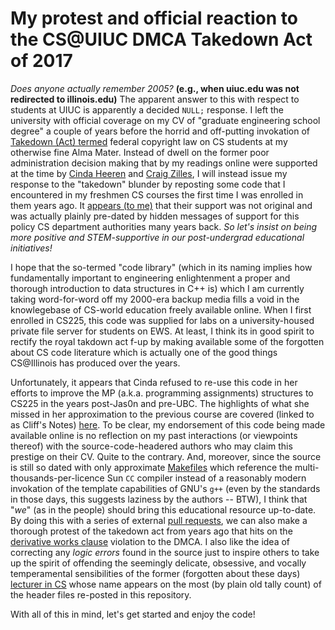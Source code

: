 # My protest and official reaction to the CS@UIUC DMCA Takedown Act of 2017

*Does anyone actually remember 2005?*
**(e.g., when uiuc.edu was not redirected to illinois.edu)**
The apparent answer to this with respect to 
students at UIUC is apparently a decided ``NULL;`` response. I left the university 
with official coverage on my CV of "graduate engineering school degree" a 
couple of years before the horrid and off-putting invokation of 
[Takedown (Act) termed](https://publish.illinois.edu/illinoisblj/2017/03/12/digital-millennium-copyright-act-notice-and-takedown-on-fair-use/) 
federal copyright law on CS students at my otherwise fine Alma Mater. 
Instead of dwell on the former poor administration decision making that by 
my readings online were supported at the time by [Cinda Heeren](https://www.cs.ubc.ca/people/cinda-heeren) and 
[Craig Zilles](zilles.cs.illinois.edu), 
I will instead issue my response to the "takedown" blunder 
by reposting some code that I encountered in my freshmen CS courses the first 
time I was enrolled in them years ago. It 
[appears (to me)](https://github.com/maxieds/MyProtestToTheIllinoisDMCAActOf2017/blob/master/local-documents/local-documents/PredatingTheDMCAAtUIUC.md) that 
their support was not original and was actually plainly pre-dated by hidden messages of support for this policy 
CS department authorities many years back. *So let's insist on 
being more positive and STEM-supportive in our post-undergrad 
educational initiatives!*

I hope that the so-termed "code library" 
(which in its naming implies how fundamentally important to engineering 
enlightenment a proper and thorough introduction to data structures in C++ is) 
which I am currently taking word-for-word off my 2000-era backup media 
fills a void in the knowlegebase of CS-world education freely available online. 
When I first enrolled in CS225, this code was supplied for labs on a university-housed 
private file server for students on EWS. 
At least, I think its in good spirit to rectify the royal takdown act f-up by 
making available some of the forgotten about CS code literature which is actually 
one of the good things CS@Illinois has produced over the years. 

Unfortunately, it appears that Cinda refused to re-use this code in her 
efforts to improve the MP (a.k.a. programming assignments) structures to 
CS225 in the years post-Jas0n and pre-UBC. The highlights of what she missed 
in her approximation to the previous course are covered (linked to as Cliff's Notes) 
[here](https://github.com/maxieds/MyProtestToTheIllinoisDMCAActOf2017/blob/master/local-documents/PredatingTheDMCAAtUIUC.md#credit-where-credit-is-due). 
To be clear, my endorsement of this code being made available online is no 
reflection on my past interactions (or viewpoints thereof) with the source-code-headered authors 
who may claim this prestige on their CV. Quite to the contrary. 
And, moreover, since the source is still so dated with only approximate 
[Makefiles](https://github.com/maxieds/MyProtestToTheIllinoisDMCAActOf2017/blob/master/other-files/instantiations.tar.gz) which reference the 
multi-thousands-per-licence Sun ``CC`` compiler instead of a reasonably 
modern invokation of the template capabilities of GNU's ``g++`` 
(even by the standards in those days, this suggests laziness by the authors -- BTW), 
I think that "*we*" (as in the people) should bring this educational resource up-to-date. 
By doing this with a series of external [pull requests](https://github.com/maxieds/MyProtestToTheIllinoisDMCAActOf2017/pulls), 
we can also make a 
thorough protest of the takedown act from years ago that hits on the 
[derivative works clause](https://www.legalzoom.com/articles/what-are-derivative-works-under-copyright-law) 
violation to the DMCA. I also like the idea of correcting any *logic errors* 
found in the source just to inspire others to take up the spirit of offending the seemingly 
delicate, obsessive, and vocally temperamental sensibilities of the former (forgotten about these days) 
[lecturer in CS](https://github.com/maxieds/MyProtestToTheIllinoisDMCAActOf2017/blob/master/local-documents/local-documents/ThankingJasonForHisHacking.md) 
whose name appears on the most (by plain old tally count) of the 
header files re-posted in this repository. 

With all of this in mind, let's get started and enjoy the code! 
